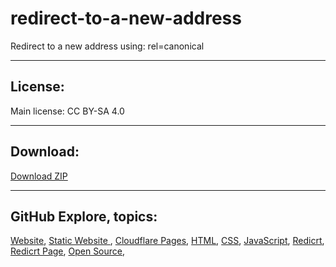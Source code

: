 # redirect-to-a-new-address

Redirect to a new address using: rel=canonical  

---
   
## License:  
Main license: CC BY-SA 4.0  
  
---  
  
## Download:
  
[Download ZIP](https://github.com/irvirty/redirect-to-a-new-address/archive/refs/heads/main.zip)
  
---  
   
## GitHub Explore, topics:  
[Website](https://github.com/topics/website),
[Static Website ](https://github.com/topics/static-website),
[Cloudflare Pages](https://github.com/topics/cloudflare-pages),
[HTML](https://github.com/topics/HTML),
[CSS](https://github.com/topics/CSS),
[JavaScript](https://github.com/topics/javascript),
[Redicrt](https://github.com/topics/redirect),
[Redicrt Page](https://github.com/topics/redirect-page),
[Open Source](https://github.com/topics/open-source),
